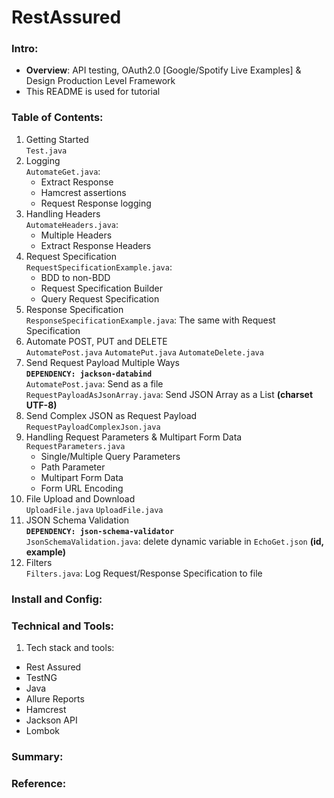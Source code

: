 # RestAssured  
### Intro:  
- **Overview**: API testing, OAuth2.0 [Google/Spotify Live Examples] & Design Production Level Framework  
- This README is used for tutorial 
### Table of Contents:  
1. Getting Started  
```Test.java```
2. Logging  
```AutomateGet.java```:  
    - Extract Response
    - Hamcrest assertions
    - Request Response logging
3. Handling Headers  
   ```AutomateHeaders.java```:
    - Multiple Headers
    - Extract Response Headers
4. Request Specification  
   ```RequestSpecificationExample.java```:
   - BDD to non-BDD
   - Request Specification Builder
   - Query Request Specification
5. Response Specification  
   ```ResponseSpecificationExample.java```: The same with   Request Specification
6. Automate POST, PUT and DELETE  
```AutomatePost.java```
```AutomatePut.java```
```AutomateDelete.java```
7. Send Request Payload Multiple Ways  
**```DEPENDENCY: jackson-databind```**  
```AutomatePost.java```: Send as a file  
```RequestPayloadAsJsonArray.java```: Send JSON Array as a List **(charset UTF-8)**
8. Send Complex JSON as Request Payload ```RequestPayloadComplexJson.java```
9. Handling Request Parameters & Multipart Form Data  
```RequestParameters.java```
   - Single/Multiple Query Parameters
   - Path Parameter
   - Multipart Form Data
   - Form URL Encoding
10. File Upload and Download  
 ```UploadFile.java```
 ```UploadFile.java```
11. JSON Schema Validation  
**```DEPENDENCY: json-schema-validator```**  
 ```JsonSchemaValidation.java```: delete dynamic variable in ```EchoGet.json``` **(id, example)**
12. Filters  
```Filters.java```: Log Request/Response Specification to file

### Install and Config:  
### Technical and Tools:
1. Tech stack and tools:
* Rest Assured
* TestNG  
* Java  
* Allure Reports  
* Hamcrest  
* Jackson API  
* Lombok  
### Summary:  
### Reference:  


